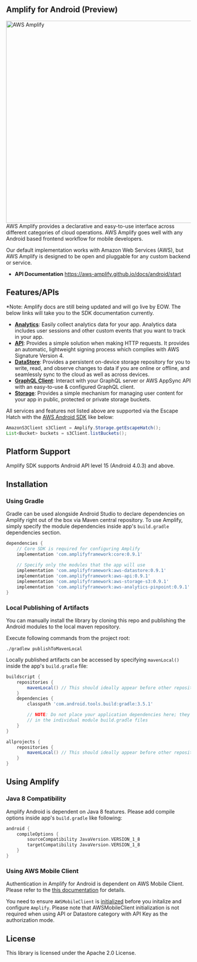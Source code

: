 ## Amplify for Android (Preview)
<img src="https://s3.amazonaws.com/aws-mobile-hub-images/aws-amplify-logo.png" alt="AWS Amplify" width="550" >
AWS Amplify provides a declarative and easy-to-use interface across different categories of cloud operations. AWS Amplify goes well with any Android based frontend workflow for mobile developers.

Our default implementation works with Amazon Web Services (AWS), but AWS Amplify is designed to be open and pluggable for any custom backend or service.

- **API Documentation**
   https://aws-amplify.github.io/docs/android/start

## Features/APIs
*Note: Amplify docs are still being updated and will go live by EOW. The below links will take you to the SDK documentation currently.

- [**Analytics**](https://aws-amplify.github.io/docs/android/analytics): Easily collect analytics data for your app. Analytics data includes user sessions and other custom events that you want to track in your app.
- [**API**](https://aws-amplify.github.io/docs/android/api): Provides a simple solution when making HTTP requests. It provides an automatic, lightweight signing process which complies with AWS Signature Version 4.
- [**DataStore**](https://aws-amplify.github.io/docs/android/datastore): Provides a persistent on-device storage repository for you to write, read, and observe changes to data if you are online or offline, and seamlessly sync to the cloud as well as across devices.
- [**GraphQL Client**](https://aws.github.io/aws-amplify/media/api_guide#configuration-for-graphql-server): Interact with your GraphQL server or AWS AppSync API with an easy-to-use & configured GraphQL client.
- [**Storage**](https://aws-amplify.github.io/docs/android/storage): Provides a simple mechanism for managing user content for your app in public, protected or private storage buckets.

All services and features not listed above are supported via the Escape Hatch with the [AWS Android SDK](https://github.com/aws-amplify/aws-sdk-android) like below:

``` java
AmazonS3Client s3Client = Amplify.Storage.getEscapeHatch();
List<Bucket> buckets = s3Client.listBuckets();
```

## Platform Support

Amplify SDK supports Android API level 15 (Android 4.0.3) and above.

## Installation

### Using Gradle

Gradle can be used alongside Android Studio to declare dependencies on Amplify right out of the box via Maven central repository. To use Amplify, simply specify the module dependencies inside app's `build.gradle` dependencies section.

``` gradle
dependencies {
    // Core SDK is required for configuring Amplify
    implementation 'com.amplifyframework:core:0.9.1'
    
    // Specify only the modules that the app will use
    implementation 'com.amplifyframework:aws-datastore:0.9.1'
    implementation 'com.amplifyframework:aws-api:0.9.1'
    implementation 'com.amplifyframework:aws-storage-s3:0.9.1'
    implementation 'com.amplifyframework:aws-analytics-pinpoint:0.9.1'
}
```

### Local Publishing of Artifacts

You can manually install the library by cloning this repo and publishing the Android modules to the local maven repository.

Execute following commands from the project root:

```
./gradlew publishToMavenLocal
```

Locally published artifacts can be accessed by specifying `mavenLocal()` inside the app's `build.gradle` file:

``` gradle
buildscript {
    repositories {
        mavenLocal() // This should ideally appear before other repositories
    }
    dependencies {
        classpath 'com.android.tools.build:gradle:3.5.1'

        // NOTE: Do not place your application dependencies here; they belong
        // in the individual module build.gradle files
    }
}

allprojects {
    repositories {
        mavenLocal() // This should ideally appear before other repositories
    }
}
```

## Using Amplify

### Java 8 Compatibility

Amplify Android is dependent on Java 8 features. Please add compile options inside app's `build.gradle` like following:

``` gradle
android {
    compileOptions {
        sourceCompatibility JavaVersion.VERSION_1_8
        targetCompatibility JavaVersion.VERSION_1_8
    }
}
```

### Using AWS Mobile Client

Authentication in Amplify for Android is dependent on AWS Mobile Client. Please refer to the [this documentation](https://aws-amplify.github.io/docs/android/authentication) for details.

You need to ensure `AWSMobileClient` is [initialized](https://aws-amplify.github.io/docs/android/authentication#initialization) before you initalize and configure `Amplify`. Please note that AWSMobileClient initialization is not required when using API or Datastore category with API Key as the authorization mode.

## License

This library is licensed under the Apache 2.0 License. 
